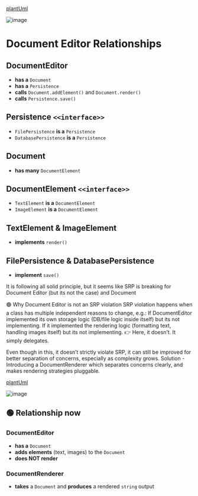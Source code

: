 [plantUml](http://www.plantuml.com/plantuml/uml/bLDBpjCm4Dxx5ADiI5eYmJQ2gXK5gJiakC3K6LABnAdiIOLut1qthgbZjI6_DudyFUnlnhErZ8Q7hXMik2NOztBeI3Dyh1Nt1ahuqAAri5VO6Eo4iD-LFgFx1Na5Tin67GUcW-pr5_MJu8qGh-3zm-M0psIiianQ4koEbWrALhr-Bb6QoNn3IHFfBm5khIrUAAzxMO5pKhefn1yXndl19zNIonHxP3oYNQnAJoZBtvluaY8Opf7cYXKrewNhroufKn3TD2628LsJoOiGuPxxA_r8o2MxhK3qyeYKnsZnF_T3XmqbzcVaqzG-PkKHFESVNScNDKaklEaSOqdndtDymC0BuUZMgmek9Batxv93LniV2Uiw1Bv9AaYfC-a35RAtcGktWMoLfNgeGFQQKMcxAAgV-MM10pl47gSZG2k_PnsE3LNnW_VGUcgIJzMluQ6o-5Sur_hq6GPeRFgI9nHDzZZEIInNqdjhApYXBV4H9nxkGDkweuQk_Gi0)

![image](https://github.com/user-attachments/assets/d9fd943f-345c-4d0d-8a05-ee8b0025c106)

# Document Editor Relationships

## DocumentEditor
- **has a** `Document`
- **has a** `Persistence`
- **calls** `Document.addElement()` and `Document.render()`
- **calls** `Persistence.save()`

## Persistence `<<interface>>`
- `FilePersistence` **is a** `Persistence`
- `DatabasePersistence` **is a** `Persistence`

## Document
- **has many** `DocumentElement`

## DocumentElement `<<interface>>`
- `TextElement` **is a** `DocumentElement`
- `ImageElement` **is a** `DocumentElement`

## TextElement & ImageElement
- **implements** `render()`

## FilePersistence & DatabasePersistence
- **implement** `save()`


It is following all solid principle, but it seems like SRP is breaking for Document Editor (but its not the case) and Document

🟢 Why Document Editor is not an SRP violation
SRP violation happens when a class has multiple independent reasons to change, e.g.:
If DocumentEditor implemented its own storage logic (DB/file logic inside itself) but its not implementing.
If it implemented the rendering logic (formatting text, handling images itself) but its not implementing.
👉 Here, it doesn’t. It simply delegates.


Even though in this, it doesn’t strictly violate SRP, it can still be improved for better separation of concerns, especially as complexity grows.
Solution - Introducing a DocumentRenderer which separates concerns clearly, and makes rendering strategies pluggable.

[plantUml](https://www.plantuml.com/plantuml/uml/ZLFDRjim3BxhAGXVOdjpWLsDekYX7T3RCEm5E9jp1DXo8Ch5W6tlFhco58K9ZEGYX_n-I95wPeVMBTEe3l1c7DbVs14h7J_X6rdMxCZuxpyA_EyJCBvJoSvgCq0_TvNwfpB6ozmj4ndtEj9w99ObqvCjAsWXS5VQuS90JwT0GgTdmweRaHc-wf7kBICmNj3XJ-IxMOTKD6nLH-yVz5iqqe3piTH4KCrnKNo5LNkz1uUt2GUI5YTqHs4HWC9ZnUrvP9q5k_GtMT7MiAUzK-Tc-oW6M3zj1jZtqLv2eagiPQ2OuhBQKGubVl-edAmeCORJwFgBH2fYZSkkNtljPYaOWgbpJuCs9UijoXw20q6RRsPCsb1I7qbYHiAfJDghr-SBmUXJdI_Nxv1SdfZwcFtrqCKseyCgtkWOdj1HdrXbll3uz-51lgXhm8q7f9IONa1cYtyRaA_jMGEABmNKJGD5NO3ajT3Dng4sh9IONQBvCnl24NaFcVVNmi8KXVCjQvgdN3ACcjMpFvTf_0y0)

![image](https://github.com/user-attachments/assets/a6fa43e6-05f2-4434-ae16-6cb2dbc93677)





## 🟢 Relationship now

### DocumentEditor
- **has a** `Document`
- **adds elements** (text, images) to the `Document`
- **does NOT render**

### DocumentRenderer
- **takes** a `Document` and **produces** a rendered `string` output





